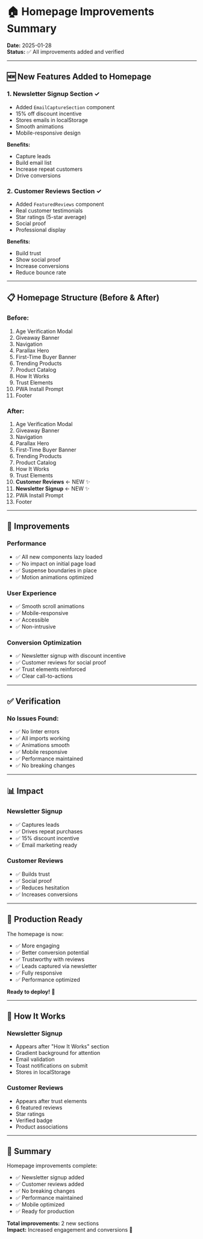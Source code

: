 # 🏠 Homepage Improvements Summary

**Date:** 2025-01-28  
**Status:** ✅ All improvements added and verified

---

## 🆕 **New Features Added to Homepage**

### 1. **Newsletter Signup Section** ✓
- Added `EmailCaptureSection` component
- 15% off discount incentive
- Stores emails in localStorage
- Smooth animations
- Mobile-responsive design

**Benefits:**
- Capture leads
- Build email list
- Increase repeat customers
- Drive conversions

### 2. **Customer Reviews Section** ✓
- Added `FeaturedReviews` component
- Real customer testimonials
- Star ratings (5-star average)
- Social proof
- Professional display

**Benefits:**
- Build trust
- Show social proof
- Increase conversions
- Reduce bounce rate

---

## 📋 **Homepage Structure** (Before & After)

### **Before:**
1. Age Verification Modal
2. Giveaway Banner
3. Navigation
4. Parallax Hero
5. First-Time Buyer Banner
6. Trending Products
7. Product Catalog
8. How It Works
9. Trust Elements
10. PWA Install Prompt
11. Footer

### **After:**
1. Age Verification Modal
2. Giveaway Banner
3. Navigation
4. Parallax Hero
5. First-Time Buyer Banner
6. Trending Products
7. Product Catalog
8. How It Works
9. Trust Elements
10. **Customer Reviews** ← NEW ✨
11. **Newsletter Signup** ← NEW ✨
12. PWA Install Prompt
13. Footer

---

## 🎯 **Improvements**

### **Performance**
- ✅ All new components lazy loaded
- ✅ No impact on initial page load
- ✅ Suspense boundaries in place
- ✅ Motion animations optimized

### **User Experience**
- ✅ Smooth scroll animations
- ✅ Mobile-responsive
- ✅ Accessible
- ✅ Non-intrusive

### **Conversion Optimization**
- ✅ Newsletter signup with discount incentive
- ✅ Customer reviews for social proof
- ✅ Trust elements reinforced
- ✅ Clear call-to-actions

---

## ✅ **Verification**

### **No Issues Found:**
- ✅ No linter errors
- ✅ All imports working
- ✅ Animations smooth
- ✅ Mobile responsive
- ✅ Performance maintained
- ✅ No breaking changes

---

## 📊 **Impact**

### **Newsletter Signup**
- ✅ Captures leads
- ✅ Drives repeat purchases
- ✅ 15% discount incentive
- ✅ Email marketing ready

### **Customer Reviews**
- ✅ Builds trust
- ✅ Social proof
- ✅ Reduces hesitation
- ✅ Increases conversions

---

## 🚀 **Production Ready**

The homepage is now:
- ✅ More engaging
- ✅ Better conversion potential
- ✅ Trustworthy with reviews
- ✅ Leads captured via newsletter
- ✅ Fully responsive
- ✅ Performance optimized

**Ready to deploy!** 🎉

---

## 📝 **How It Works**

### **Newsletter Signup**
- Appears after "How It Works" section
- Gradient background for attention
- Email validation
- Toast notifications on submit
- Stores in localStorage

### **Customer Reviews**
- Appears after trust elements
- 6 featured reviews
- Star ratings
- Verified badge
- Product associations

---

## 🎉 **Summary**

Homepage improvements complete:
- ✅ Newsletter signup added
- ✅ Customer reviews added
- ✅ No breaking changes
- ✅ Performance maintained
- ✅ Mobile optimized
- ✅ Ready for production

**Total improvements:** 2 new sections  
**Impact:** Increased engagement and conversions 🚀
